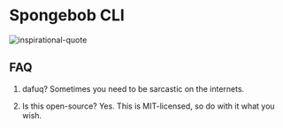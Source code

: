 # Spongebob CLI
![inspirational-quote](https://i.imgur.com/577jLqA.gif)

## FAQ
1. dafuq?
  Sometimes you need to be sarcastic on the internets.

2. Is this open-source?
  Yes. This is MIT-licensed, so do with it what you wish.
